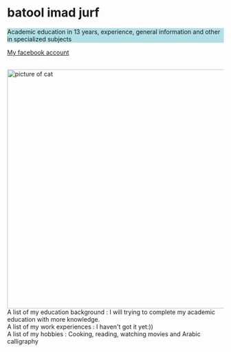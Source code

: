 
<head>

<title> 
batool 🙂
</title>

<link rel="stylesheet" type="text/css" href="style.css" />

</head>

<body>
<h1> batool imad jurf </h1>

<p style="background-color:powderblue;">
Academic education in 13 years, experience, general information and other in specialized subjects <br>

<a href="https://www.facebook.com/batool.jurf">My facebook account</a>

<br>
<img src="https://foxbaltimore.com/resources/media/3b63c05d-82fa-4234-8360-ebf38bb71ef4-large16x9_GettyImages1168285684.jpg?1591641965719"
 alt="picture of cat" width="985" height="555">
<br>
A list of my education background : 
I will trying to complete my academic education with more knowledge.

<br>
 A list of my work experiences  : I haven't got it yet:))
<br>
A list of my hobbies  : Cooking, reading, watching movies and Arabic calligraphy
</p>


</html>
